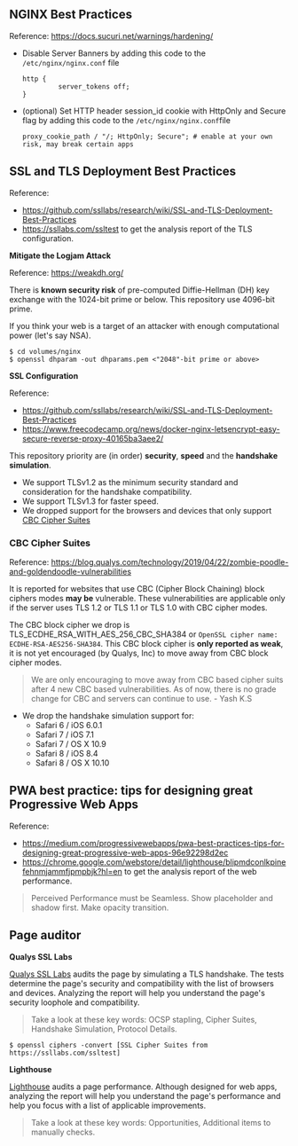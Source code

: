 ## NGINX Best Practices
Reference: https://docs.sucuri.net/warnings/hardening/

- Disable Server Banners by adding this code to the `/etc/nginx/nginx.conf` file

  ```
  http {
           server_tokens off;
  }
  ```

- (optional) Set HTTP header session_id cookie with HttpOnly and Secure flag by adding this code to the `/etc/nginx/nginx.conf`file

  ```
  proxy_cookie_path / "/; HttpOnly; Secure"; # enable at your own risk, may break certain apps
  ```

## SSL and TLS Deployment Best Practices

Reference:
- https://github.com/ssllabs/research/wiki/SSL-and-TLS-Deployment-Best-Practices
- https://ssllabs.com/ssltest to get the analysis report of the TLS configuration.

**Mitigate the Logjam Attack**

Reference: https://weakdh.org/

There is **known security risk** of pre-computed Diffie-Hellman (DH) key exchange with the 1024-bit prime or below. This repository use 4096-bit prime.

If you think your web is a target of an attacker with enough computational power (let's say NSA).

```
$ cd volumes/nginx
$ openssl dhparam -out dhparams.pem <"2048"-bit prime or above>
```

**SSL Configuration**

Reference:
- https://github.com/ssllabs/research/wiki/SSL-and-TLS-Deployment-Best-Practices
- https://www.freecodecamp.org/news/docker-nginx-letsencrypt-easy-secure-reverse-proxy-40165ba3aee2/

This repository priority are (in order) **security**, **speed** and the **handshake simulation**.
- We support TLSv1.2 as the minimum security standard and consideration for the handshake compatibility.
- We support TLSv1.3 for faster speed.
- We dropped support for the browsers and devices that only support [CBC Cipher Suites](https://github.com/tempatkerja/docker-odoo-https#cbc-cipher-suites)

### CBC Cipher Suites

Reference: https://blog.qualys.com/technology/2019/04/22/zombie-poodle-and-goldendoodle-vulnerabilities

It is reported for websites that use CBC (Cipher Block Chaining) block ciphers modes **may be** vulnerable.
These vulnerabilities are applicable only if the server uses TLS 1.2 or TLS 1.1 or TLS 1.0 with CBC cipher modes.

The CBC block cipher we drop is TLS_ECDHE_RSA_WITH_AES_256_CBC_SHA384 or `OpenSSL cipher name: ECDHE-RSA-AES256-SHA384`.
This CBC block cipher is **only reported as weak**, it is not yet encouraged (by Qualys, Inc) to move away from CBC block cipher modes.

> We are only encouraging to move away from CBC based cipher suits after 4 new CBC based vulnerabilities. As of now, there is no grade change for CBC and servers can continue to use. - Yash K.S

- We drop the handshake simulation support for:
  - Safari 6 / iOS 6.0.1
  - Safari 7 / iOS 7.1
  - Safari 7 / OS X 10.9
  - Safari 8 / iOS 8.4
  - Safari 8 / OS X 10.10

## PWA best practice: tips for designing great Progressive Web Apps

Reference:
- https://medium.com/progressivewebapps/pwa-best-practices-tips-for-designing-great-progressive-web-apps-96e92298d2ec
- https://chrome.google.com/webstore/detail/lighthouse/blipmdconlkpinefehnmjammfjpmpbjk?hl=en to get the analysis report of the web performance.

> Perceived Performance must be Seamless. Show placeholder and shadow first. Make opacity transition.

## Page auditor

**Qualys SSL Labs**

[Qualys SSL Labs](https://ssllabs.com/ssltest) audits the page by simulating a TLS handshake. The tests determine the page's security and compatibility with the list of browsers and devices. Analyzing the report will help you understand the page's security loophole and compatibility.

> Take a look at these key words: OCSP stapling, Cipher Suites, Handshake Simulation, Protocol Details.

```
$ openssl ciphers -convert [SSL Cipher Suites from https://ssllabs.com/ssltest]
```

**Lighthouse**

[Lighthouse](https://chrome.google.com/webstore/detail/lighthouse/blipmdconlkpinefehnmjammfjpmpbjk?hl=en) audits a page performance. Although designed for web apps, analyzing the report will help you understand the page's performance and help you focus with a list of applicable improvements.

> Take a look at these key words: Opportunities, Additional items to manually checks.
